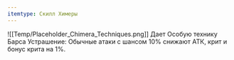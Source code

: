 ```yaml
---
itemtype: Скилл Химеры
---
```

![[Temp/Placeholder_Chimera_Techniques.png]]
Дает Особую технику Барса Устрашение: Обычные атаки с шансом 10% снижают АТК, крит и бонус крита на 1%.
